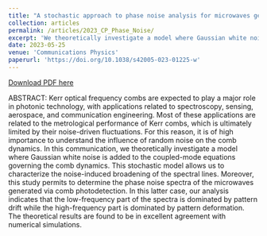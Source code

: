 ```yaml
---
title: "A stochastic approach to phase noise analysis for microwaves generated with Kerr optical frequency combs"
collection: articles
permalink: /articles/2023_CP_Phase_Noise/
excerpt: 'We theoretically investigate a model where Gaussian white noise is added to the coupled-mode equations governing the comb dynamics. This stochastic model allows us to characterize the noise-induced broadening of the spectral lines.'
date: 2023-05-25
venue: 'Communications Physics'
paperurl: 'https://doi.org/10.1038/s42005-023-01225-w'
---
```


[Download PDF here](https://www.nature.com/articles/s42005-023-01225-w.pdf)

ABSTRACT: 
Kerr optical frequency combs are expected to play a major role in photonic technology, with applications related to spectroscopy, sensing, aerospace, and communication engineering. Most of these applications are related to the metrological performance of Kerr combs, which is ultimately limited by their noise-driven fluctuations. For this reason, it is of high importance to understand the influence of random noise on the comb dynamics. In this communication, we theoretically investigate a model where Gaussian white noise is added to the coupled-mode equations governing the comb dynamics. This stochastic model allows us to characterize the noise-induced broadening of the spectral lines. Moreover, this study permits to determine the phase noise spectra of the microwaves generated via comb photodetection. In this latter case, our analysis indicates that the low-frequency part of the spectra is dominated by pattern drift while the high-frequency part is dominated by pattern deformation. The theoretical results are found to be in excellent agreement with numerical simulations.
